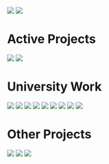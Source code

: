 <a href="https://melissabrennan.dev" target="_BLANK"><img src="https://img.shields.io/badge/Website-MelissaBrennan-cc026e.svg"></a>
<a href="https://mythicalcuddles.xyz" target="_BLANK"><img src="https://img.shields.io/badge/Website-MythicalCuddles-cc026e.svg"></a>
<h1>Active Projects</h1>
<a href="https://github.com/MythicalCuddles/melissabrennan.dev"><img src="https://img.shields.io/badge/HTML%2FCSS-Portfolio%20Website-8746b6.svg"></a>
<a href="https://github.com/MythicalCuddles/mythicalcuddles.xyz"><img src="https://img.shields.io/badge/HTML%2FCSS-MythicalCuddles%20Website-8746b6.svg"></a>
<h1>University Work</h1>
<a href="https://github.com/MythicalCuddles/UU-DynamicWebAuthoring"><img src="https://img.shields.io/badge/HTML%2FCSS%2FJS-Dynamic%20Web%20Authoring-ffffff.svg"></a>
<a href="https://github.com/MythicalCuddles/UU-DatabaseSystems"><img src="https://img.shields.io/badge/MySQL-Database%20Systems-orange.svg"></a>
<a href="https://github.com/MythicalCuddles/Book-Loaning-System"><img src="https://img.shields.io/badge/Java-Book%20Loaning%20System-C52424.svg"></a>
<a href="https://github.com/MythicalCuddles/Quiz-Game"><img src="https://img.shields.io/badge/C%2B%2B-Quiz%20Game-D1BC44.svg"></a>
<a href="https://github.com/MythicalCuddles/UU-ObjectOrientedProgramming"><img src="https://img.shields.io/badge/C%2B%2B-Object%20Oriented%20Programming-brightgreen.svg"></a>
<a href="https://github.com/MythicalCuddles/UU-HCI"><img src="https://img.shields.io/badge/Web-HCI-1D9C23.svg"></a>
<a href="https://github.com/MythicalCuddles/UU-SoftwareDevelopment"><img src="https://img.shields.io/badge/Java-Software%20Development-275FB7.svg"></a>
<a href="https://github.com/MythicalCuddles/Introduction-to-Java-Programming-10th-Edition"><img src="https://img.shields.io/badge/Java-Introduction%20to%20Java-2A9C9E.svg"></a>
<a href="https://github.com/MythicalCuddles/UU-ComputerHardware"><img src="https://img.shields.io/badge/Assembly-Computer%20Hardware-77317F.svg"></a>
<h1>Other Projects</h1>
<a href="https://github.com/MythicalCuddles/DiscordBot"><img src="https://img.shields.io/badge/CSharp-DiscordBot-inactive.svg"></a>
<a href="https://bot.mythicalcuddles.xyz" target="_BLANK"><img src="https://img.shields.io/badge/Website-DiscordBot%20Web-inactive.svg"></a>
<a href="https://github.com/MythicalCuddles/DiscordBot-Web"><img src="https://img.shields.io/badge/PHP-DiscordBot%20Web-inactive.svg"></a>
